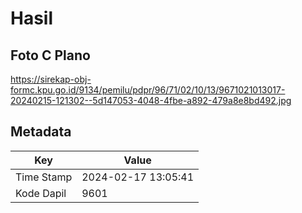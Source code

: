 # Hasil

## Foto C Plano

https://sirekap-obj-formc.kpu.go.id/9134/pemilu/pdpr/96/71/02/10/13/9671021013017-20240215-121302--5d147053-4048-4fbe-a892-479a8e8bd492.jpg


## Metadata

| Key        | Value               |
| ---------- | ------------------- |
| Time Stamp | 2024-02-17 13:05:41 |
| Kode Dapil | 9601                |



